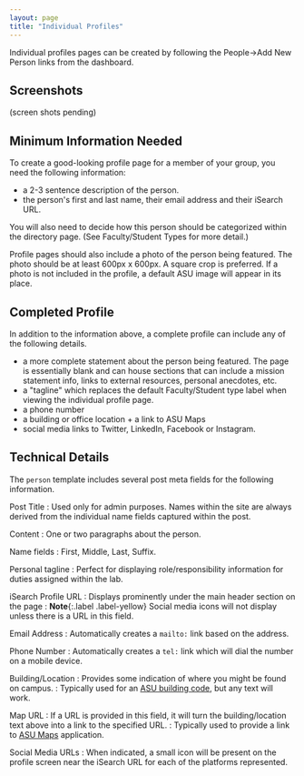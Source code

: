 ```yaml
---
layout: page
title: "Individual Profiles"
---
```


Individual profiles pages can be created by following the People->Add New Person links from the dashboard.

## Screenshots ##

(screen shots pending)

## Minimum Information Needed ##

To create a good-looking profile page for a member of your group, you need the following information:

- a 2-3 sentence description of the person.
- the person's first and last name, their email address and their iSearch URL.

You will also need to decide how this person should be categorized within the directory page. (See Faculty/Student Types for more detail.)

Profile pages should also include a photo of the person being featured. The photo should be at least 600px x 600px. A square crop is preferred. If a photo is not included in the profile, a default ASU image will appear in its place.

## Completed Profile ## 

In addition to the information above, a complete profile can include any of the following details.

- a more complete statement about the person being featured. The page is essentially blank and can house sections that can include a mission statement info, links to external resources, personal anecdotes, etc.
- a "tagline" which replaces the default Faculty/Student type label when viewing the individual profile page.
- a phone number
- a building or office location + a link to ASU Maps
- social media links to Twitter, LinkedIn, Facebook or Instagram.

## Technical Details ##

The `person` template includes several post meta fields for the following information.

Post Title
: Used only for admin purposes. Names within the site are always derived from the individual name fields captured within the post.

Content
: One or two paragraphs about the person.

Name fields
: First, Middle, Last, Suffix.

Personal tagline
: Perfect for displaying role/responsibility information for duties assigned within the lab.

iSearch Profile URL
: Displays prominently under the main header section on the page
: **Note**{:.label .label-yellow} Social media icons will not display unless there is a URL in this field.

Email Address
: Automatically creates a `mailto:` link based on the address.

Phone Number
: Automatically creates a `tel:` link which will dial the number on a mobile device.

Building/Location
: Provides some indication of where you might be found on campus.
: Typically used for an [ASU building code](https://tours.asu.edu/tempe/building-codes), but any text will work.

Map URL
: If a URL is provided in this field, it will turn the building/location text above into a link to the specified URL.
: Typically used to provide a link to [ASU Maps](https://www.asu.edu/map/interactive/) application. 

Social Media URLs
: When indicated, a small icon will be present on the profile screen near the iSearch URL for each of the platforms represented.

